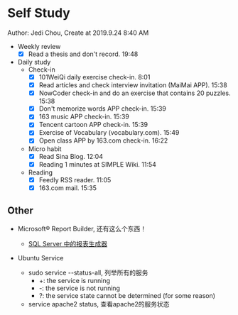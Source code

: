 # Self Study

Author: Jedi Chou, Create at 2019.9.24 8:40 AM

* Weekly review
  -[x] Read a thesis and don't record. 19:48

* Daily study
  * Check-in
    -[x] 101WeiQi daily exercise check-in. 8:01
    -[x] Read articles and check interview invitation (MaiMai APP). 15:38
    -[x] NowCoder check-in and do an exercise that contains 20 puzzles. 15:38
    -[x] Don't memorize words APP check-in. 15:39
    -[x] 163 music APP check-in. 15:39
    -[x] Tencent cartoon APP check-in. 15:39
    -[x] Exercise of Vocabulary (vocabulary.com). 15:49
    -[x] Open class APP by 163.com check-in. 16:22

  * Micro habit
    -[x] Read Sina Blog. 12:04
    -[x] Reading 1 minutes at SIMPLE Wiki. 11:54

  * Reading
    -[x] Feedly RSS reader. 11:05
    -[x] 163.com mail. 15:35

## Other

* Microsoft® Report Builder, 还有这么个东西！
  * [SQL Server 中的报表生成器](https://docs.microsoft.com/zh-cn/sql/reporting-services/report-builder/report-builder-in-sql-server-2016?view=sql-server-2017)

* Ubuntu Service
  * sudo service --status-all, 列举所有的服务
    * +: the service is running
    * -: the service is not running
    * ?: the service state cannot be determined (for some reason)
  * service apache2 status, 查看apache2的服务状态
